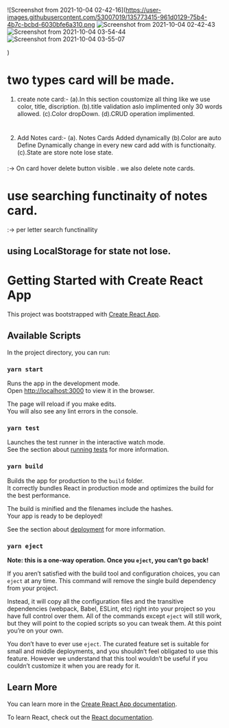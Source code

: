 <!--OutLook of Project  -->

![Screenshot from 2021-10-04 02-42-16](https://user-images.githubusercontent.com/53007019/135773415-961d0129-75b4-4b7c-bcbd-6030bfe6a310.png
![Screenshot from 2021-10-04 02-42-43](https://user-images.githubusercontent.com/53007019/135773421-327dab3b-dbb8-4371-b067-c063d4fc2749.png)
![Screenshot from 2021-10-04 03-54-44](https://user-images.githubusercontent.com/53007019/135773424-fe312c8c-d84b-47e4-a38c-b20c1879eb34.png)
![Screenshot from 2021-10-04 03-55-07](https://user-images.githubusercontent.com/53007019/135773428-ebce2c6c-cd90-4e48-aaac-4c9a615ae695.png)

)


<!-- note-App -->

# two types card will be made.
1. create note card:-
(a).In this section coustomize all thing like we use color, title, discription.
(b).title validation aslo implimented only 30 words allowed.
(c).Color dropDown.
(d).CRUD operation implimented.
#
2. Add Notes card:-
(a). Notes Cards Added dynamically
(b).Color are auto Define Dynamically change in every new card add with is functionaity.
(c).State are store note lose state.

####
:-> On card hover delete button visible . we also delete note cards.

# use searching functinaity of notes card.
:-> per letter search functinallity

## using LocalStorage for state not lose.


# Getting Started with Create React App

This project was bootstrapped with [Create React App](https://github.com/facebook/create-react-app).

## Available Scripts

In the project directory, you can run:

### `yarn start`

Runs the app in the development mode.\
Open [http://localhost:3000](http://localhost:3000) to view it in the browser.

The page will reload if you make edits.\
You will also see any lint errors in the console.

### `yarn test`

Launches the test runner in the interactive watch mode.\
See the section about [running tests](https://facebook.github.io/create-react-app/docs/running-tests) for more information.

### `yarn build`

Builds the app for production to the `build` folder.\
It correctly bundles React in production mode and optimizes the build for the best performance.

The build is minified and the filenames include the hashes.\
Your app is ready to be deployed!

See the section about [deployment](https://facebook.github.io/create-react-app/docs/deployment) for more information.

### `yarn eject`

**Note: this is a one-way operation. Once you `eject`, you can’t go back!**

If you aren’t satisfied with the build tool and configuration choices, you can `eject` at any time. This command will remove the single build dependency from your project.

Instead, it will copy all the configuration files and the transitive dependencies (webpack, Babel, ESLint, etc) right into your project so you have full control over them. All of the commands except `eject` will still work, but they will point to the copied scripts so you can tweak them. At this point you’re on your own.

You don’t have to ever use `eject`. The curated feature set is suitable for small and middle deployments, and you shouldn’t feel obligated to use this feature. However we understand that this tool wouldn’t be useful if you couldn’t customize it when you are ready for it.

## Learn More

You can learn more in the [Create React App documentation](https://facebook.github.io/create-react-app/docs/getting-started).

To learn React, check out the [React documentation](https://reactjs.org/).
